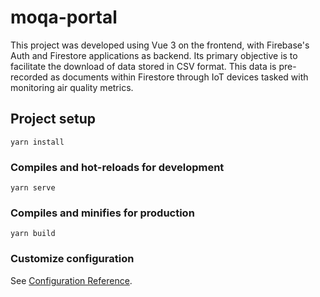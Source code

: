 # moqa-portal

This project was developed using Vue 3 on the frontend, with Firebase's Auth and Firestore applications as backend. Its primary objective is to facilitate the download of data stored in CSV format. This data is pre-recorded as documents within Firestore through IoT devices tasked with monitoring air quality metrics.

## Project setup
```
yarn install
```

### Compiles and hot-reloads for development
```
yarn serve
```

### Compiles and minifies for production
```
yarn build
```

### Customize configuration
See [Configuration Reference](https://cli.vuejs.org/config/).
